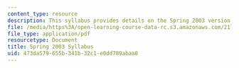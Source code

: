 ```yaml
---
content_type: resource
description: This syllabus provides details on the Spring 2003 version of the course.
file: /media/https%3A/open-learning-course-data-rc.s3.amazonaws.com/21l-512-american-authors-american-women-authors-spring-2003/473da579655b341b32c1e0dd789abaa0_21L512_syllabus_spring_03.pdf
file_type: application/pdf
resourcetype: Document
title: Spring 2003 Syllabus
uid: 473da579-655b-341b-32c1-e0dd789abaa0
---
```

